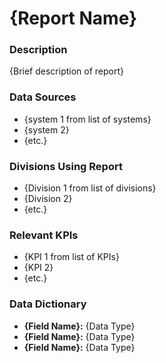 # {Report Name}

### Description
{Brief description of report}

### Data Sources

- {system 1 from list of systems}
- {system 2}
- {etc.}

### Divisions Using Report
    
- {Division 1 from list of divisions}
- {Division 2}
- {etc.}

### Relevant KPIs

- {KPI 1 from list of KPIs}
- {KPI 2}
- {etc.}

### Data Dictionary

- **{Field Name}:** {Data Type}
- **{Field Name}:** {Data Type}
- **{Field Name}:** {Data Type}

